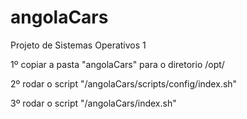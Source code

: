 # angolaCars
Projeto de Sistemas Operativos 1

1º copiar a pasta "angolaCars" para o diretorio /opt/

2º rodar o script "/angolaCars/scripts/config/index.sh"

3º rodar o script "/angolaCars/index.sh"
